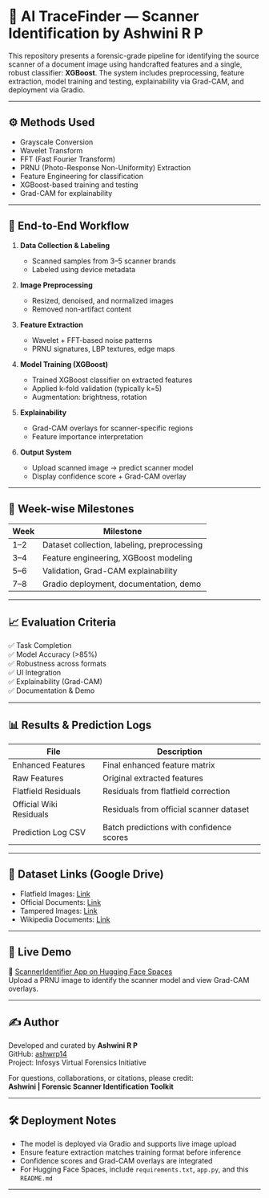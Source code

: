 # 🧠 AI TraceFinder — Scanner Identification by Ashwini R P

This repository presents a forensic-grade pipeline for identifying the source scanner of a document image using handcrafted features and a single, robust classifier: **XGBoost**. The system includes preprocessing, feature extraction, model training and testing, explainability via Grad-CAM, and deployment via Gradio.

---

## ⚙️ Methods Used

- Grayscale Conversion  
- Wavelet Transform  
- FFT (Fast Fourier Transform)  
- PRNU (Photo-Response Non-Uniformity) Extraction  
- Feature Engineering for classification  
- XGBoost-based training and testing  
- Grad-CAM for explainability  

---

## 📌 End-to-End Workflow

1. **Data Collection & Labeling**  
   - Scanned samples from 3–5 scanner brands  
   - Labeled using device metadata  

2. **Image Preprocessing**  
   - Resized, denoised, and normalized images  
   - Removed non-artifact content  

3. **Feature Extraction**  
   - Wavelet + FFT-based noise patterns  
   - PRNU signatures, LBP textures, edge maps  

4. **Model Training (XGBoost)**  
   - Trained XGBoost classifier on extracted features  
   - Applied k-fold validation (typically k=5)  
   - Augmentation: brightness, rotation  

5. **Explainability**  
   - Grad-CAM overlays for scanner-specific regions  
   - Feature importance interpretation  

6. **Output System**  
   - Upload scanned image → predict scanner model  
   - Display confidence score + Grad-CAM overlay  

---

## 📅 Week-wise Milestones

| Week | Milestone |
|------|-----------|
| 1–2  | Dataset collection, labeling, preprocessing |
| 3–4  | Feature engineering, XGBoost modeling |
| 5–6  | Validation, Grad-CAM explainability |
| 7–8  | Gradio deployment, documentation, demo |

---

## 📈 Evaluation Criteria

✅ Task Completion  
✅ Model Accuracy (>85%)  
✅ Robustness across formats  
✅ UI Integration  
✅ Explainability (Grad-CAM)  
✅ Documentation & Demo  

---

## 📊 Results & Prediction Logs

| File | Description |
|------|-------------|
| Enhanced Features | Final enhanced feature matrix |
| Raw Features | Original extracted features |
| Flatfield Residuals | Residuals from flatfield correction |
| Official Wiki Residuals | Residuals from official scanner dataset |
| Prediction Log CSV | Batch predictions with confidence scores |

---

## 📂 Dataset Links (Google Drive)

- Flatfield Images: [Link](https://drive.google.com/file/d/1O-rs0iDSDvFzZS4G-zoX1OHSd3MA4Kk1/view?usp=drive_link)  
- Official Documents: [Link](https://drive.google.com/file/d/1kGOZzX1Yzwrdh_ZEYNv62rE7YcZgoLCX/view?usp=drive_link)  
- Tampered Images: [Link](https://drive.google.com/file/d/15U_RGPIKUHyBSH-3A-ohZB2vleMzR56x/view?usp=drive_link)  
- Wikipedia Documents: [Link](https://drive.google.com/file/d/1w44DYWJQ14Jl97UmUA8FW2v6yGxERFWr/view?usp=drive_link)  

---

## 🚀 Live Demo

🔗 [ScannerIdentifier App on Hugging Face Spaces](https://huggingface.co/spaces/ashwrp14/AI_tracer)  
Upload a PRNU image to identify the scanner model and view Grad-CAM overlays.

---

## ✍️ Author

Developed and curated by **Ashwini R P**  
GitHub: [ashwrp14](https://github.com/ashwrp14)  
Project: Infosys Virtual Forensics Initiative  

For questions, collaborations, or citations, please credit:  
**Ashwini | Forensic Scanner Identification Toolkit**

---

## 🛠️ Deployment Notes

- The model is deployed via Gradio and supports live image upload  
- Ensure feature extraction matches training format before inference  
- Confidence scores and Grad-CAM overlays are integrated  
- For Hugging Face Spaces, include `requirements.txt`, `app.py`, and this `README.md`  

---

